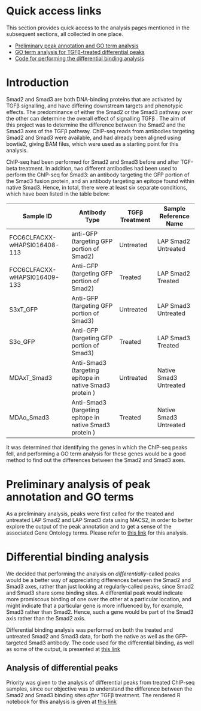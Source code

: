 
# Quick access links

This section provides quick access to the analysis pages mentioned in the subsequent sections, all collected in one place.

* [Preliminary peak annotation and GO term analysis](https://kkkaslikar.github.io/ChIP-seq-Analysis-SMAD2-SMAD3/Jeremy_chipseq/peak_annotation_go_term_analysis.nb.html)
* [GO term analysis for TGFβ-treated differential peaks](https://kkkaslikar.github.io/ChIP-seq-Analysis-SMAD2-SMAD3/Jeremy_chipseq/differential_binding/treated/treated-differential_binding.nb.html)
* [Code for performing the differential binding analysis](https://kkkaslikar.github.io/ChIP-seq-Analysis-SMAD2-SMAD3/Jeremy_chipseq/differential_binding_pipeline.html) 


# Introduction

Smad2 and Smad3 are both DNA-binding proteins that are activated by TGFβ signalling, and have differing downstream targets and phenotypic effects. The predominance of either the Smad2 or the Smad3 pathway over the other can determine the overall effect of signalling TGFβ . The aim of this project was to determine the difference between the Smad2 and the Smad3 axes of the TGFβ pathway. ChIP-seq reads from antibodies targeting Smad2 and Smad3 were available, and had already been aligned using bowtie2, giving BAM files, which were used as a starting point for this analysis.

ChIP-seq had been performed for Smad2 and Smad3 before and after TGF-beta treatment. In addition, two different antibodies had been used to perform the ChIP-seq for Smad3: an antibody targeting the GFP portion of the Smad3 fusion protein, and an antibody targeting an epitope found within native Smad3. Hence, in total, there were at least six separate conditions, which have been listed in the table below:

| Sample ID                    | Antibody Type                                           | TGFβ Treatment | Sample Reference Name  |
| ---------------------------- | ------------------------------------------------------- | -------------- | ---------------------- |
| FCC6CLFACXX-wHAPSI016408-113 | anti-GFP (targeting GFP portion of Smad2)               | Untreated      | LAP Smad2 Untreated    |
| FCC6CLFACXX-wHAPSI016409-133 | Anti-GFP (targeting GFP portion of Smad2)               | Treated        | LAP Smad2 Treated      |
| S3xT_GFP                     | Anti-GFP (targeting GFP portion of Smad3)               | Untreated      | LAP Smad3 Untreated    |
| S3o_GFP                      | Anti-GFP (targeting GFP portion of Smad3)               | Treated        | LAP Smad3 Treated      |
| MDAxT_Smad3                  | Anti-Smad3 (targeting epitope in native Smad3 protein ) | Untreated      | Native Smad3 Untreated |
| MDAo_Smad3                   | Anti-Smad3 (targeting epitope in native Smad3 protein ) | Treated        | Native Smad3 Untreated |


It was determined that identifying the genes in which the ChIP-seq peaks fell, and performing a GO term analysis for these genes would be a good method to find out the differences between the Smad2 and Smad3 axes.

# Preliminary analysis of peak annotation and GO terms

As a preliminary analysis, peaks were first called for the treated and untreated LAP Smad2 and LAP Smad3 data using MACS2, in order to better explore the output of the peak annotation and to get a sense of the associated Gene Ontology terms. Please refer to [this link](https://kkkaslikar.github.io/ChIP-seq-Analysis-SMAD2-SMAD3/Jeremy_chipseq/peak_annotation_go_term_analysis.nb.html) for this analysis.

# Differential binding analysis

We decided that performing the analysis on *differentially*-called peaks would be a better way of appreciating differences between the Smad2 and Smad3 axes, rather than just looking at regularly-called peaks, since Smad2 and Smad3 share some binding sites. A differential peak would indicate more promiscous binding of one over the other at a particular location, and might indicate that a particular gene is more influenced by, for example, Smad3 rather than Smad2. Hence, such a gene would be part of the Smad3 axis rather than the Smad2 axis.

Differential binding analysis was performed on both the treated and untreated Smad2 and Smad3 data, for both the native as well as the GFP-targeted Smad3 antibody. The code used for the differential binding, as well as some of the output, is presented at [this link](https://kkkaslikar.github.io/ChIP-seq-Analysis-SMAD2-SMAD3/Jeremy_chipseq/differential_binding_pipeline.html)

## Analysis of differential peaks

Priority was given to the analysis of differential peaks from treated ChIP-seq samples, since our objective was to understand the difference between the Smad2 and Smad3 binding sites *after* TGFβ treatment. The rendered R notebook for this analysis is given at [this link](https://kkkaslikar.github.io/ChIP-seq-Analysis-SMAD2-SMAD3/Jeremy_chipseq/differential_binding/treated/treated-differential_binding.nb.html)
